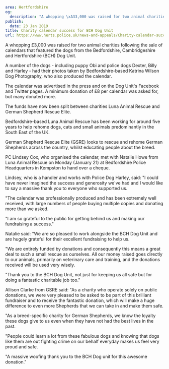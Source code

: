 ```yaml
area: Hertfordshire
og:
  description: "A whopping \xA33,000 was raised for two animal charities following the sale of calendars that featured the dogs from the Bedfordshire, Cambridgeshire and Hertfordshire (BCH) Dog Unit."
publish:
  date: 23 Jan 2019
title: Charity calendar success for BCH Dog Unit
url: https://www.herts.police.uk/news-and-appeals/Charity-calendar-success
```

A whopping £3,000 was raised for two animal charities following the sale of calendars that featured the dogs from the Bedfordshire, Cambridgeshire and Hertfordshire (BCH) Dog Unit.

A number of the dogs - including puppy Obi and police dogs Dexter, Billy and Harley - had their photos taken by Bedfordshire-based Katrina Wilson Dog Photography, who also produced the calendar.

The calendar was advertised in the press and on the Dog Unit's Facebook and Twitter pages. A minimum donation of £8 per calendar was asked for, but many donated more.

The funds have now been split between charities Luna Animal Rescue and German Shepherd Rescue Elite.

Bedfordshire-based Luna Animal Rescue has been working for around five years to help rehome dogs, cats and small animals predominantly in the South East of the UK.

German Shepherd Rescue Elite (GSRE) looks to rescue and rehome German Shepherds across the country, whilst educating people about the breed.

PC Lindsey Cox, who organised the calendar, met with Natalie Howe from Luna Animal Rescue on Monday (January 21) at Bedfordshire Police Headquarters in Kempston to hand over a cheque.

Lindsey, who is a handler and works with Police Dog Harley, said: "I could have never imagined the success and generosity we've had and I would like to say a massive thank you to everyone who supported us.

"The calendar was professionally produced and has been extremely well received, with large numbers of people buying multiple copies and donating more than we asked.

"I am so grateful to the public for getting behind us and making our fundraising a success."

Natalie said: "We are so pleased to work alongside the BCH Dog Unit and are hugely grateful for their excellent fundraising to help us.

"We are entirely funded by donations and consequently this means a great deal to such a small rescue as ourselves. All our money raised goes directly to our animals, primarily on veterinary care and training, and the donations received will be used very wisely.

"Thank you to the BCH Dog Unit, not just for keeping us all safe but for doing a fantastic charitable job too."

Allison Clarke from GSRE said: "As a charity who operate solely on public donations, we were very pleased to be asked to be part of this brilliant fundraiser and to receive the fantastic donation, which will make a huge difference to even more Shepherds that we can take in and make them safe.

"As a breed-specific charity for German Shepherds, we know the loyalty these dogs give to us even when they have not had the best lives in the past.

"People could learn a lot from these fabulous dogs and knowing that dogs like them are out fighting crime on our behalf everyday makes us feel very proud and safe.

"A massive woofing thank you to the BCH Dog unit for this awesome donation."
